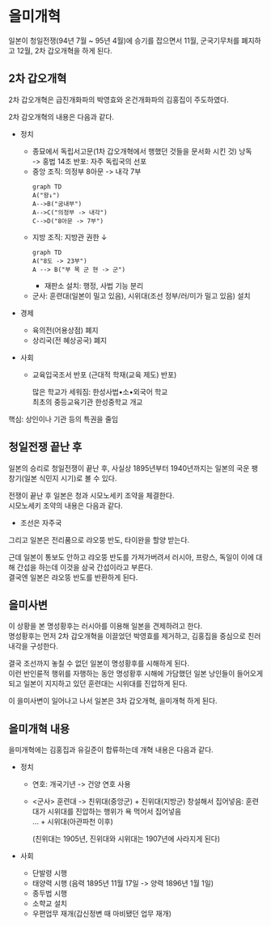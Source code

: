 # **을미개혁**

일본이 청일전쟁(94년 7월 ~ 95년 4월)에 승기를 잡으면서 11월, 군국기무처를 폐지하고 12월, 2차 갑오개혁을 하게 된다.

## **2차 갑오개혁**

2차 갑오개혁은 급진개화파의 박영효와 온건개화파의 김홍집이 주도하였다.

2차 감오개혁의 내용은 다음과 같다.

- 정치
  - 종묘에서 독립서고문(1차 갑오개혁에서 행했던 것들을 문서화 시킨 것) 낭독  
    -> 홍법 14조 반포: 자주 독립국의 선포
  - 중앙 조직: 의정부 8아문 -> 내각 7부
    ```mermaid
    graph TD
    A("왕↓")
    A-->B("굼내부")
    A-->C("의정부 -> 내각")
    C-->D("8아문 -> 7부")
    ```
  - 지방 조직: 지방관 권한 ↓
    ```mermaid
    graph TD
    A("8도 -> 23부")
    A --> B("부 목 군 현 -> 군")
    ```
    - 재판소 설치: 행정, 사법 기능 분리
  - 군사: 훈련대(일본이 밀고 있음), 시위대(조선 정부/러/미가 밀고 있음) 설치
- 경제
  - 육의전(어용상점) 폐지
  - 상리국(전 혜상공국) 폐지
- 사회

  - 교육입국조서 반포 (근대적 학재(교육 제도) 반포)

    많은 학교가 세워짐: 한성사법•소•외국어 학교  
    최초의 중등교육기관 한성중학교 개교

핵심: 상인이나 기관 등의 특권을 줄임

## **청일전쟁 끝난 후**

일본의 승리로 청일전쟁이 끝난 후, 사실상 1895년부터 1940년까지는 일본의 국운 팽창기(일본 식민지 시기)로 볼 수 있다.

전쟁이 끝난 후 일본은 청과 시모노세키 조약을 체결한다.  
시모노세키 조약의 내용은 다음과 같다.

- 조선은 자주국

그리고 일본은 전리품으로 랴오뚱 반도, 타이완을 할양 받는다.

근데 일본이 통보도 안하고 랴오뚱 반도를 가져가버려서 러시아, 프랑스, 독일이 이에 대해 간섭을 하는데 이것을 삼국 간섭이라고 부른다.  
결국엔 일본은 랴오뚱 반도를 반환하게 된다.

## **을미사변**

이 상황을 본 명성황후는 러시아를 이용해 일본을 견제하려고 한다.  
명성황후는 먼저 2차 갑오개혁을 이끌었던 박영효를 제거하고, 김홍집을 중심으로 친러내각을 구성한다.

결국 조선까지 놓칠 수 없던 일본이 명성황후를 시해하게 된다.  
이런 반인륜적 행위를 자행하는 동안 명성황후 시해에 가담했던 일본 낭인들이 들어오게 되고
일본이 지지하고 있던 훈련대는 시위대를 진압하게 된다.

이 을미사변이 일어나고 나서 일본은 3차 갑오개혁, 을미개혁 하게 된다.

## **을미개혁 내용**

을미개혁에는 김홍집과 유길준이 합류하는데 개혁 내용은 다음과 같다.

- 정치

  - 연호: 개국기년 -> 건양 연호 사용
  - <군사> 훈련대 -> 친위대(중앙군) + 진위대(지방군) 창설해서 집어넣음: 훈련대가 시위대를 진압하는 행위가 욕 먹어서 집어넣음  
    ... + 시위대(아관파천 이후)

    (친위대는 1905년, 진위대와 시위대는 1907년에 사라지게 된다)

- 사회
  - 단발령 시행
  - 태양력 시행 (음력 1895년 11월 17일 -> 양력 1896년 1월 1일)
  - 종두법 시행
  - 소햑교 설치
  - 우편업무 재개(갑신정변 때 마비됐던 업무 재개)
